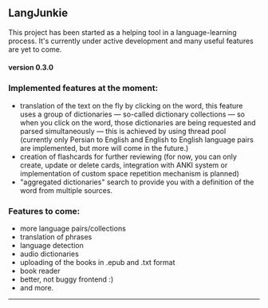## LangJunkie 
This project has been started as a helping tool in a language-learning process. It's currently under active development 
and many useful features are yet to come. 

#### version 0.3.0

### Implemented features at the moment:
* translation of the text on the fly by clicking on the word, 
this feature uses a group of dictionaries — so-called dictionary collections 
— so when you click on the word, those dictionaries are being requested 
and parsed simultaneously — this is achieved by using thread pool (currently only Persian to English and English to English 
language pairs are implemented, but more will come in the future.)
* creation of flashcards for further reviewing (for now, you can only create, update or delete cards, 
integration with ANKI system or implementation of custom space repetition mechanism is planned) 
* "aggregated dictionaries" search to provide you with a definition of the word from multiple sources. 

### Features to come:
* more language pairs/collections
* translation of phrases
* language detection
* audio dictionaries
* uploading of the books in .epub and .txt format
* book reader
* better, not buggy frontend :)
* and more.

---